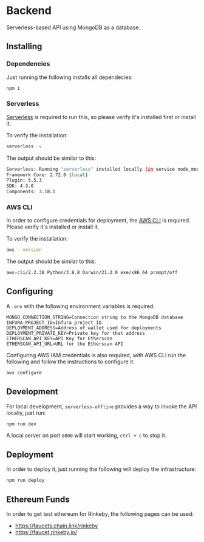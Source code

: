 # Backend

Serverless-based API using MongoDB as a database.

## Installing

### Dependencies

Just running the following installs all dependecies:
```bash
npm i
```

### Serverless

[Serverless](https://www.serverless.com/framework/docs/getting-started) is required to run this, so please verify it's installed first or install it.

To verify the installation:
```bash
serverless -v
```

The output should be similar to this:
```bash
Serverless: Running "serverless" installed locally (in service node_modules)
Framework Core: 2.72.0 (local)
Plugin: 5.5.3
SDK: 4.3.0
Components: 3.18.1
```

### AWS CLI

In order to configure credentials for deployment, the [AWS CLI](https://docs.aws.amazon.com/cli/latest/userguide/getting-started-install.html) is required. Please verify it's installed or install it.

To verify the installation:
```bash
aws --version
```

The output should be similar to this:
```bash
aws-cli/2.2.38 Python/3.8.8 Darwin/21.2.0 exe/x86_64 prompt/off
```

## Configuring

A `.env` with the following environment variables is required:
```
MONGO_CONNECTION_STRING=Connection string to the MongoDB database
INFURA_PROJECT_ID=Infura project ID
DEPLOYMENT_ADDRESS=Address of wallet used for deployments
DEPLOYMENT_PRIVATE_KEY=Private key for that address
ETHERSCAN_API_KEY=API Key for Etherscan
ETHERSCAN_API_URL=URL for the Etherscan API
```

Configuring AWS IAM credentials is also required, with AWS CLI run the following and follow the instructions to configure it:
```bash
aws configure
```

## Development

For local development, `serverless-offline` provides a way to invoke the API locally, just run:
```bash
npm run dev
```

A local server on port `8000` will start working, `ctrl + c` to stop it.

## Deployment

In order to deploy it, just running the following will deploy the infrastructure:
```bash
npm run deploy
```

## Ethereum Funds

In order to get test ethereum for Rinkeby, the following pages can be used:
- https://faucets.chain.link/rinkeby
- https://faucet.rinkeby.io/